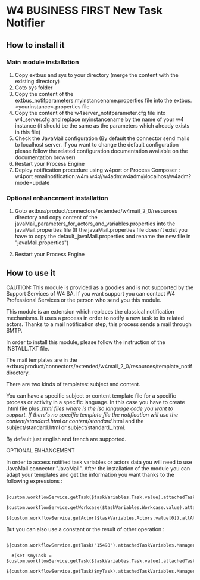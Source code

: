 # W4 BUSINESS FIRST New Task Notifier

## How to install it
### Main module installation

1. Copy extbus and sys to your <W4 home> directory (merge the content with the existing directory)
2. Goto sys folder 
  1. Copy the content of the extbus_notifparameters.myinstancename.properties file 
     into the extbus.\<yourinstance\>.properties file
  2. Copy the content of the w4server_notifparameter.cfg file into w4_server.cfg and replace myinstancename by the name of your w4 instance (it should be the same as the parameters which already exists in this file)
3. Check the JavaMail configuration (By default the connector send mails to localhost server. If you want to change the default configuration please follow the related configuration documentation available on the documentation browser)
4. Restart your Process Engine
5. Deploy notification procedure using w4port or Process Composer :
      w4port emailnotification.w4m w4://w4adm:w4adm@localhost/w4adm?mode=update

### Optional enhancement installation

1. Goto extbus/product/connectors/extended/w4mail_2_0/resources directory and copy content of the javaMail_parameters_for_actors_and_variables.properties into the javaMail.properties file
  (If the javaMail.properties file doesn't exist you have to copy the default_javaMail.properties and rename the new file in "javaMail.properties")

2. Restart your Process Engine


## How to use it
CAUTION: This module is provided as a goodies and is not supported by the Support Services of W4 SA. 
If you want support you can contact W4 Professional Services or the person who send you this module.

This module is an extension which replaces the classical notification mechanisms.
It uses a process in order to notify a new task to its related actors.
Thanks to a mail notification step, this process sends a mail through SMTP.

In order to install this module, please follow the instruction of the INSTALL.TXT file.

The mail templates are in the extbus/product/connectors/extended/w4mail_2_0/resources/template_notif directory. 

There are two kinds of templates: subject and content. 

You can have a specific subject or content template file for a specific process or activity in a specific language.
In this case you have to create <Your Process>.html file plus <Your Process>_<LG>.html files where <LG> is the iso language code you want to support.
If there's no specific template file the notification will use the content/standard.html or content/standard_<LG>.html and the subject/standard.html or subject/standard_<LG>.html.

By default just english and french are supported.


OPTIONAL ENHANCEMENT

In order to access notified task variables or actors data you will need to use JavaMail connector "JavaMail".
After the installation of the module you can adapt your templates and get the information you want thanks to the following expressions : 
```
  $custom.workflowService.getTask($taskVariables.Task.value).attachedTaskVariables.MyVar.value
  $custom.workflowService.getWorkcase($taskVariables.Workcase.value).attachedWorkcaseVariables.MyVar.value
  ${custom.workflowService.getActor($taskVariables.Actors.value[0]).allAttributes.firstName
```
But you can also use a constant or the result of other operation :
```
  ${custom.workflowService.getTask("15498").attachedTaskVariables.ManagerComments.value}

  #(set $myTask = $custom.workflowService.getTask($taskVariables.Task.value).attachedTaskVariables.OVERDUE.value)
  ${custom.workflowService.getTask($myTask).attachedTaskVariables.ManagerComments.value}
```
